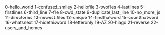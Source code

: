0-hello_world 1-confused_smiley 2-hellofile 3-twofiles 4-lastlines 5-firstlines 6-third_line 7-file 8-cwd_state 9-duplicate_last_line 10-no_more_js 11-directories 12-newest_files 13-unique 14-findthatword 15-countthatword 16-whatsnext 17-hidethisword 18-letteronly 19-AZ 20-hiago 21-reverse 22-users_and_homes
